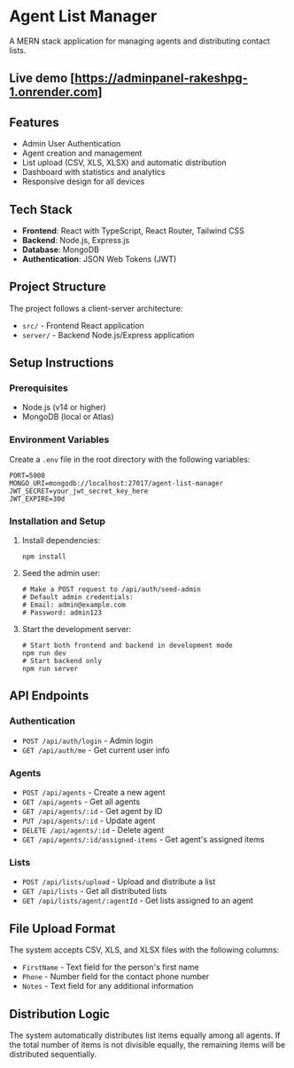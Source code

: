 # Agent List Manager

A MERN stack application for managing agents and distributing contact lists.

## Live demo [https://adminpanel-rakeshpg-1.onrender.com]
## Features

- Admin User Authentication
- Agent creation and management
- List upload (CSV, XLS, XLSX) and automatic distribution
- Dashboard with statistics and analytics
- Responsive design for all devices

## Tech Stack

- **Frontend**: React with TypeScript, React Router, Tailwind CSS
- **Backend**: Node.js, Express.js
- **Database**: MongoDB
- **Authentication**: JSON Web Tokens (JWT)

## Project Structure

The project follows a client-server architecture:

- `src/` - Frontend React application
- `server/` - Backend Node.js/Express application

## Setup Instructions

### Prerequisites

- Node.js (v14 or higher)
- MongoDB (local or Atlas)

### Environment Variables

Create a `.env` file in the root directory with the following variables:

```
PORT=5000
MONGO_URI=mongodb://localhost:27017/agent-list-manager
JWT_SECRET=your_jwt_secret_key_here
JWT_EXPIRE=30d
```

### Installation and Setup

1. Install dependencies:

   ```
   npm install
   ```

2. Seed the admin user:

   ```
   # Make a POST request to /api/auth/seed-admin
   # Default admin credentials:
   # Email: admin@example.com
   # Password: admin123
   ```

3. Start the development server:
   ```
   # Start both frontend and backend in development mode
   npm run dev
   # Start backend only
   npm run server
   ```

## API Endpoints

### Authentication

- `POST /api/auth/login` - Admin login
- `GET /api/auth/me` - Get current user info

### Agents

- `POST /api/agents` - Create a new agent
- `GET /api/agents` - Get all agents
- `GET /api/agents/:id` - Get agent by ID
- `PUT /api/agents/:id` - Update agent
- `DELETE /api/agents/:id` - Delete agent
- `GET /api/agents/:id/assigned-items` - Get agent's assigned items

### Lists

- `POST /api/lists/upload` - Upload and distribute a list
- `GET /api/lists` - Get all distributed lists
- `GET /api/lists/agent/:agentId` - Get lists assigned to an agent

## File Upload Format

The system accepts CSV, XLS, and XLSX files with the following columns:

- `FirstName` - Text field for the person's first name
- `Phone` - Number field for the contact phone number
- `Notes` - Text field for any additional information

## Distribution Logic

The system automatically distributes list items equally among all agents. If the total number of items is not divisible equally, the remaining items will be distributed sequentially.
